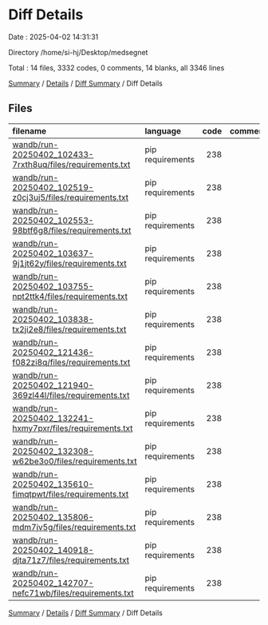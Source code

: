 # Diff Details

Date : 2025-04-02 14:31:31

Directory /home/si-hj/Desktop/medsegnet

Total : 14 files,  3332 codes, 0 comments, 14 blanks, all 3346 lines

[Summary](results.md) / [Details](details.md) / [Diff Summary](diff.md) / Diff Details

## Files
| filename | language | code | comment | blank | total |
| :--- | :--- | ---: | ---: | ---: | ---: |
| [wandb/run-20250402\_102433-7rxth8uq/files/requirements.txt](/wandb/run-20250402_102433-7rxth8uq/files/requirements.txt) | pip requirements | 238 | 0 | 1 | 239 |
| [wandb/run-20250402\_102519-z0cj3uj5/files/requirements.txt](/wandb/run-20250402_102519-z0cj3uj5/files/requirements.txt) | pip requirements | 238 | 0 | 1 | 239 |
| [wandb/run-20250402\_102553-98btf6g8/files/requirements.txt](/wandb/run-20250402_102553-98btf6g8/files/requirements.txt) | pip requirements | 238 | 0 | 1 | 239 |
| [wandb/run-20250402\_103637-9j1jt62y/files/requirements.txt](/wandb/run-20250402_103637-9j1jt62y/files/requirements.txt) | pip requirements | 238 | 0 | 1 | 239 |
| [wandb/run-20250402\_103755-npt2ttk4/files/requirements.txt](/wandb/run-20250402_103755-npt2ttk4/files/requirements.txt) | pip requirements | 238 | 0 | 1 | 239 |
| [wandb/run-20250402\_103838-tx2ji2e8/files/requirements.txt](/wandb/run-20250402_103838-tx2ji2e8/files/requirements.txt) | pip requirements | 238 | 0 | 1 | 239 |
| [wandb/run-20250402\_121436-f082zi8q/files/requirements.txt](/wandb/run-20250402_121436-f082zi8q/files/requirements.txt) | pip requirements | 238 | 0 | 1 | 239 |
| [wandb/run-20250402\_121940-369zl44l/files/requirements.txt](/wandb/run-20250402_121940-369zl44l/files/requirements.txt) | pip requirements | 238 | 0 | 1 | 239 |
| [wandb/run-20250402\_132241-hxmy7pxr/files/requirements.txt](/wandb/run-20250402_132241-hxmy7pxr/files/requirements.txt) | pip requirements | 238 | 0 | 1 | 239 |
| [wandb/run-20250402\_132308-w62be3o0/files/requirements.txt](/wandb/run-20250402_132308-w62be3o0/files/requirements.txt) | pip requirements | 238 | 0 | 1 | 239 |
| [wandb/run-20250402\_135610-fimqtpwt/files/requirements.txt](/wandb/run-20250402_135610-fimqtpwt/files/requirements.txt) | pip requirements | 238 | 0 | 1 | 239 |
| [wandb/run-20250402\_135806-mdm7jv5g/files/requirements.txt](/wandb/run-20250402_135806-mdm7jv5g/files/requirements.txt) | pip requirements | 238 | 0 | 1 | 239 |
| [wandb/run-20250402\_140918-djta71z7/files/requirements.txt](/wandb/run-20250402_140918-djta71z7/files/requirements.txt) | pip requirements | 238 | 0 | 1 | 239 |
| [wandb/run-20250402\_142707-nefc71wb/files/requirements.txt](/wandb/run-20250402_142707-nefc71wb/files/requirements.txt) | pip requirements | 238 | 0 | 1 | 239 |

[Summary](results.md) / [Details](details.md) / [Diff Summary](diff.md) / Diff Details